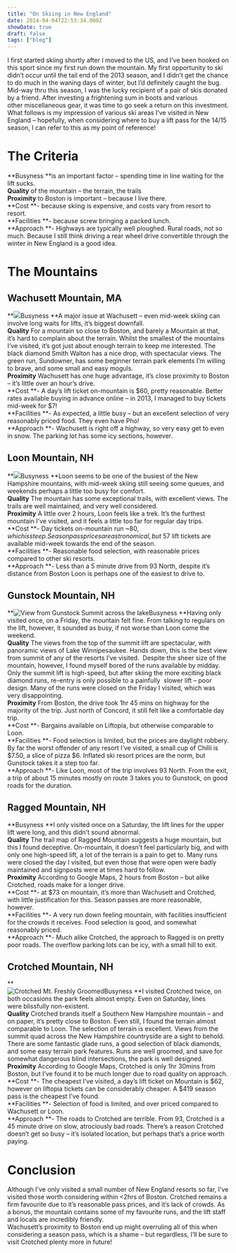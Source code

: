 ```yaml
---
title: "On Skiing in New England"
date: 2014-04-04T22:53:34.000Z
showDate: true
draft: false
tags: ["blog"]
---
```



I first started skiing shortly after I moved to the US, and I’ve been hooked on this sport since my first run down the mountain. My first opportunity to ski didn’t occur until the tail end of the 2013 season, and I didn’t get the chance to do much in the waning days of winter, but I’d definitely caught the bug. Mid-way thru this season, I was the lucky recipient of a pair of skis donated by a friend. After investing a frightening sum in boots and various other miscellaneous gear, it was time to go seek a return on this investment. What follows is my impression of various ski areas I’ve visited in New England – hopefully, when considering where to buy a lift pass for the 14/15 season, I can refer to this as my point of reference!


#  The Criteria

**Busyness **is an important factor – spending time in line waiting for the lift sucks.  
**Quality** of the mountain – the terrain, the trails  
**Proximity** to Boston is important – because I live there.  
**Cost **- because skiing is expensive, and costs vary from resort to resort.  
**Facilities **- because screw bringing a packed lunch.  
**Approach **- Highways are typically well ploughed. Rural roads, not so much. Because I still think driving a rear wheel drive convertible through the winter in New England is a good idea.


#  The Mountains


##  Wachusett Mountain, MA

**![](http://res.cloudinary.com/cianclarke/image/upload/c_scale,w_496/v1396649291/wachusett_bqgbbl.jpg)Busyness **A major issue at Wachusett – even mid-week skiing can involve long waits for lifts, it’s biggest downfall.  
**Quality** For a mountain so close to Boston, and barely a Mountain at that, it’s hard to complain about the terrain. Whilst the smallest of the mountains I’ve visited, it’s got just about enough terrain to keep me interested. The black diamond Smith Walton has a nice drop, with spectacular views. The green run, Sundowner, has some beginner terrain park elements I’m willing to brave, and some small and easy moguls.  
**Proximity** Wachusett has one huge advantage, it’s close proximity to Boston – it’s little over an hour’s drive.  
**Cost **- A day’s lift ticket on-mountain is $60, pretty reasonable. Better rates available buying in advance online – in 2013, I managed to buy tickets mid-week for $7!  
**Facilities **- As expected, a little busy – but an excellent selection of very reasonably priced food. They even have Pho!  
**Approach **- Wachusett is right off a highway, so very easy get to even in snow. The parking lot has some icy sections, however.


##  Loon Mountain, NH

**![](http://res.cloudinary.com/cianclarke/image/upload/c_scale,w_612/v1396649291/loon_he7v7m.jpg)Busyness **Loon seems to be one of the busiest of the New Hampshire mountains, with mid-week skiing still seeing some queues, and weekends perhaps a little too busy for comfort.  
**Quality** The mountain has some exceptional trails, with excellent views. The trails are well maintained, and very well considered.  
**Proximity** A little over 2 hours, Loon feels like a trek. It’s the furthest mountain I’ve visited, and it feels a little too far for regular day trips.  
**Cost **- Day tickets on-mountain run ~$80, which is steep. Season pass prices are astronomical, but ~$57 lift tickets are available mid-week towards the end of the season.  
**Facilities **- Reasonable food selection, with reasonable prices compared to other ski resorts.  
**Approach **- Less than a 5 minute drive from 93 North, despite it’s distance from Boston Loon is perhaps one of the easiest to drive to.


##  Gunstock Mountain, NH

**![](http://res.cloudinary.com/cianclarke/image/upload/v1396649291/gunstock_y5vlkc.jpg "View from Gunstock Summit across the lake")Busyness **Having only visited once, on a Friday, the mountain felt fine. From talking to regulars on the lift, however, it sounded as busy, if not worse than Loon come the weekend.  
**Quality** The views from the top of the summit lift are spectacular, with panoramic views of Lake Winnipesaukee. Hands down, this is the best view from summit of any of the resorts I’ve visited.  Despite the sheer size of the mountain, however, I found myself bored of the runs available by midday. Only the summit lift is high-speed, but after skiing the more exciting black diamond runs, re-entry is only possible to a painfully  slower lift – poor design. Many of the runs were closed on the Friday I visited, which was very disappointing.  
**Proximity** From Boston, the drive took 1hr 45 mins on highway for the majority of the trip. Just north of Concord, it still felt like a comfortable day trip.  
**Cost **- Bargains available on Liftopia, but otherwise comparable to Loon.  
**Facilities **- Food selection is limited, but the prices are daylight robbery. By far the worst offender of any resort I’ve visited, a small cup of Chilli is $7.50, a slice of pizza $6. Inflated ski resort prices are the norm, but Gunstock takes it a step too far.  
**Approach **- Like Loon, most of the trip involves 93 North. From the exit, a trip of about 15 minutes mostly on route 3 takes you to Gunstock, on good roads for the duration.


##  Ragged Mountain, NH

**Busyness **I only visited once on a Saturday, the lift lines for the upper lift were long, and this didn’t sound abnormal.  
**Quality** The trail map of Ragged Mountain suggests a huge mountain, but this I found deceptive. On-mountain, it doesn’t feel particularly big, and with only one high-speed lift, a lot of the terrain is a pain to get to. Many runs were closed the day I visited, but even those that were open were badly maintained and signposts were at times hard to follow.  
**Proximity** According to Google Maps, 2 hours from Boston – but alike Crotched, roads make for a longer drive.  
**Cost **- at $73 on mountain, it’s more than Wachusett and Crotched, with little justification for this. Season passes are more reasonable, however.  
**Facilities **- A very run down feeling mountain, with facilities insufficient for the crowds it receives. Food selection is good, and somewhat reasonably priced.  
**Approach **- Much alike Crotched, the approach to Ragged is on pretty poor roads. The overflow parking lots can be icy, with a small hill to exit.


##  Crotched Mountain, NH

**  
![](http://res.cloudinary.com/cianclarke/image/upload/c_scale,w_695/v1396649289/crotched2_bo3o1e.jpg "Crotched Mt. Freshly Groomed")Busyness **I visited Crotched twice, on both occasions the park feels almost empty. Even on Saturday, lines  
 were blissfully non-existent.  
**Quality** Crotched brands itself a Southern New Hampshire mountain – and on paper, it’s pretty close to Boston. Even still, I found the terrain almost comparable to Loon. The selection of terrain is excellent. Views from the summit quad across the New Hampshire countryside are a sight to behold. There are some fantastic glade runs, a good selection of black diamonds, and some easy terrain park features. Runs are well groomed, and save for somewhat dangerous blind intersections, the park is well designed.  
**Proximity** According to Google Maps, Crotched is only 1hr 30mins from Boston, but I’ve found it to be much longer due to road quality on approach.  
**Cost **- The cheapest I’ve visited, a day’s lift ticket on Mountain is $62, however on liftopia tickets can be considerably cheaper. A $419 season pass is the cheapest I’ve found.  
**Facilities **- Selection of food is limited, and over priced compared to Wachusett or Loon.  
**Approach **- The roads to Crotched are terrible. From 93, Crotched is a 45 minute drive on slow, atrociously bad roads. There’s a reason Crotched doesn’t get so busy – it’s isolated location, but perhaps that’s a price worth paying.


#  Conclusion

Although I’ve only visited a small number of New England resorts so far, I’ve visited those worth considering within <2hrs of Boston. Crotched remains a firm favourite due to it’s reasonable pass prices, and it’s lack of crowds. As a bonus, the mountain contains some of my favourite runs, and the lift staff and locals are incredibly friendly.  
 Wachusett’s proximity to Boston end up might overruling all of this when considering a season pass, which is a shame – but regardless, I’ll be sure to visit Crotched plenty more in future!

 




